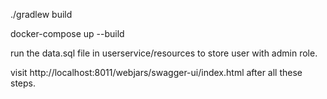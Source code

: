./gradlew build

docker-compose up --build

run the data.sql file in userservice/resources to store user with admin role.


visit http://localhost:8011/webjars/swagger-ui/index.html after all these steps.
